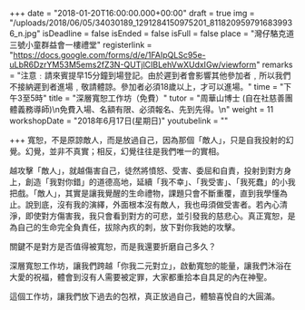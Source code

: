 +++
date = "2018-01-20T16:00:00.000+00:00"
draft = true
img = "/uploads/2018/06/05/34030189_1291284150975201_8118209597916839936_n.jpg"
isDeadline = false
isEnded = false
isFull = false
place = "灣仔駱克道三號小童群益會一樓禮堂"
registerlink = "https://docs.google.com/forms/d/e/1FAIpQLSc95e-uLbR6DzrYM53M5ems2fZ3N-QUTjlCIBLehVwXUdxIGw/viewform"
remarks = "注意﹕請來賓提早15分鐘到場登記。由於遲到者會影響其他參加者﹐所以我們不接納遲到者進場﹐敬請體諒。參加者必須18歲以上，才可以進場。"
time = "下午3至5時"
title = "深層寬恕工作坊（免費）"
tutor = "周華山博士 (自在社慈善團體義務導師)\n免費入場、名額有限、必須報名、先到先得。\n"
weight = 11
workshopDate = "2018年6月17日(星期日)"
youtubelink = ""

+++
寬恕，不是原諒敵人，而是放過自己，因為那個「敵人」，只是自我投射的幻覺。幻覺，並非不真實；相反，幻覺往往是我們唯一的實相。

越攻擊「敵人」，就越傷害自己，徒然將憤怒、受害、委屈和自責，投射到對方身上，創造「我對你錯」的道德高地，延續「我不幸」、「我受害」、「我死蠢」的小我把戲。「敵人」，其實是讓我覺醒的生命禮物，課題只會不斷重覆，直到我學懂為止。說到底，沒有我的演繹，外面根本沒有敵人，我也毋須做受害者。若內心清淨，即使對方傷害我，我只會看到對方的可悲，並引發我的慈悲心。真正寬恕，是為自己的生命完全負責任，拔除內疚的刺，放下對你我她的攻擊。

關鍵不是對方是否值得被寬恕，而是我還要折磨自己多久？

深層寬恕工作坊，讓我們跨越「你我二元對立」，啟動寬恕的能量，讓我們沐浴在大愛的祝福，體會到沒有人需要被定罪，大家都重拾本自具足的內在神聖。

這個工作坊，讓我們放下過去的包袱，真正放過自己，體驗喜悅自的大圓滿。